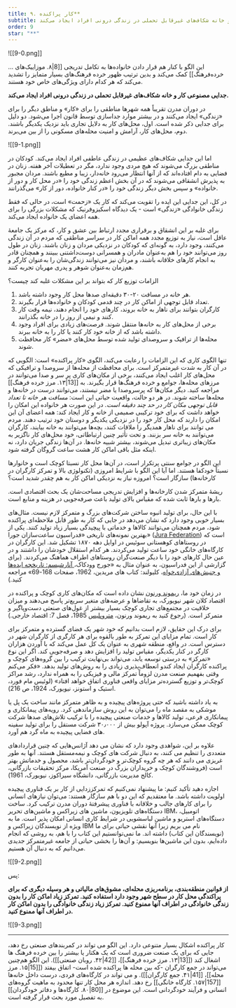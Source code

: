 ```yaml
---
title: ۹. کار پراکنده**
subtitle: جدایی مصنوعی کار و خانه شکاف‌های غیرقابل تحملی در زندگی درونی افراد ایجاد می‌کند.
order: 9
star: "**"
---
```

![[9-0.png]]

… این الگو با کنار هم قرار دادن خانواده‌ها به تکامل تدریجی [[8|۸. موزاییک‌های خرده‌فرهنگ]] کمک می‌کند و بدین ترتیب ظهور خرده فرهنگ‌های بسیار متمایز را تشدید می‌کند که هر کدام دارای ویژگی‌های خاص خود هستند.


**جدایی مصنوعی کار و خانه شکاف‌های غیرقابل تحملی در زندگی درونی افراد ایجاد می‌کند.**

در دوران مدرن تقریباً همه شهرها مناطقی را برای «کار» و مناطق دیگر را برای «زندگی» ایجاد می‌کنند و در بیشتر موارد جداسازی توسط قانون اجرا می‌شود. دو دلیل برای جدایی ذکر شده است. اول، محل‌های کار به دلایل تجاری باید نزدیک یکدیگر باشند. دوم، محل‌های کار، آرامش و امنیت محله‌های مسکونی را از بین می‌برند.

![[9-1.png]]

اما این جدایی شکاف‌های عظیمی در زندگی عاطفی افراد ایجاد می‌کند. کودکان در مناطقی بزرگ می‌شوند که هیچ مردی وجود ندارد، مگر در تعطیلات آخر هفته. زنان در فضایی به دام افتاده‌اند که از آنها انتظار می‌رود خانه‌دار، زیبا و مطیع باشند. مردان مجبور به پذیرش انشقاقی می‌شوند که در آن بخش اعظم زندگی خود را «در محل کار و دور از خانواده» و سپس بخش دیگر زندگی خود را «در کنار خانواده، دور از کار» می‌گذرانند.

در کل، این جدایی این ایده را تقویت می‌کند که کار یک «زحمت» است، در حالی که فقط زندگی خانوادگی «زندگی» است - یک دیدگاه اسکیزوفرنیک که مشکلات بزرگی را برای همه اعضای یک خانواده ایجاد می‌کند.

برای غلبه بر این انشقاق و برقراری مجدد ارتباط بین عشق و کار، که مرکز یک جامعهٔ عاقل است، نیاز به توزیع مجدد همه اماکن کار در سراسر مناطقی که مردم در آن زندگی می‌کنند، وجود دارد، به گونه‌ای که کودکان در نزدیکی مردان و زنان باشند. زنان در طول روز می‌توانند خود را هم به‌عنوان مادران و همسرانی دوست‌داشتنی ببینند و همچنان قادر به انجام کارهای خلاقانه باشند، و مردان نیز می‌توانند زندگی‌شان را به‌عنوان کارگر و هم‌زمان به‌عنوان شوهر و پدری مهربان تجربه کنند.

الزامات توزیع کار که بتواند بر این مشکلات غلبه کند چیست؟
1. هر خانه در مسافت ۲۰-۳۰ دقیقه‌ای صدها محل کار وجود داشته باشد.
2. تعداد قابل توجهی از اماکن کار در چند قدمی کودکان و خانواده‌ها قرار بگیرند.
3. کارگران بتوانند برای ناهار به خانه بروند، کارهای خود را انجام دهند، نیمه وقت کار کنند و نیمی از روز را در خانه بگذرانند.
4. برخی از محل‌های کار به خانه‌ها منتقل شوند. فرصت‌های زیادی برای افراد وجود داشته باشد که از خانه خود کار کنند یا کار را به خانه ببرند.
5. محله‌ها از ترافیک و سروصدای تولید شده توسط محل‌های «مضر» کار محافظت شوند.

تنها الگوی کاری که این الزامات را رعایت می‌کند، الگوی «کار پراکنده» است: الگویی که در آن کار به شدت غیرمتمرکز است. برای محافظت از محله‌ها از سروصدا و ترافیکی که محل‌های کار اغلب ایجاد می‌کنند، برخی از مکان‌های کاری پر سر و صدا می‌توانند در مرزهای محله‌ها، جوامع و خرده فرهنگ‌ها قرار بگیرند. به [[13|۱۳. مرز خرده فرهنگ]] مراجعه کنید. دیگر مکان‌ها که پرسروصدا یا مضر نیستند، می‌توانند درست در خانه‌ها و محله‌ها ساخته شوند. در هر دو حالت، واقعیت حیاتی این است: *مسافت هر خانه تا تعداد قابل توجهی مکان کار در حد چند دقیقه است.* در این صورت هر خانواده این امکان را خواهد داشت که برای خود ترکیبی صمیمی از خانه و کار ایجاد کند: همه اعضای آن این امکان را دارند که محل کار خود را در نزدیکی یکدیگر و دوستان خود ترتیب دهند. مردم می توانند برای ناهار همدیگر را ملاقات کنند، بچه‌ها می‌توانند به خانه بیایند، کارگران می‌توانند به خانه سر بزنند. و تحت تأثیر چنین ارتباطاتی، خود محل‌های کار ناگزیر به مکان‌های زیباتری تبدیل می‌شوند، بیشتر شبیه خانه‌ها. در آن‌ها زندگی جریان دارد، نه اینکه مثل باقی اماکن کار هشت ساعت گروگان گرفته شود.

این الگو در جوامع سنتی پرتکرار است، در آن‌ها محل کار نسبتا کوچک است و خانوارها نسبتاً خودکفا هستند. اما آیا این الگو با شرایط امروزی (تکنولوژی بالا و تمرکز کارگران در کارخانه‌ها) سازگار است؟ امروزه نیاز به نزدیکی اماکن کار به هم چقدر شدید است؟

ریشهٔ متمرکز شدن کارخانه‌ها و افزایش تدریجی مساحت‌شان یک بحث اقتصادی است. بارها و بارها ثابت شده که مقیاس بالای تولید باعث صرفه‌جویی در هزینه و منابع است.

با این حال، برای تولید انبوه ساختن شرکت‌های بزرگ و متمرکز لازم نیست. مثال‌های بسیار خوبی وجود دارد که نشان می‌دهد در جایی که کار به طور قابل ملاحظه‌ای پراکنده شود، مردم همچنان می‌توانند کالاها و خدماتی با پیچیدگی بسیار زیاد تولید کنند. یکی از بهترین نمونه‌های تاریخی «فدراسیون ساعت‌سازان جورا» ([Jura Federation](https://en.wikipedia.org/wiki/Jura_Federation)) است که در روستاهای کوهستانی سوئیس در اوایل دهه ۱۸۷۰ تشکیل شد. این کارگران در کارگاه‌های خانگی خود ساعت تولید می‌کردند. هر کدام استقلال خودشان را داشتند و در عین حال کارهای خود را با دیگر صنعت‌گران روستاهای اطراف هماهنگ می‌کردند. (برای گزارشی از این فدراسیون، به عنوان مثال به «جورج وودکاک،[ آنارشیسم: تاریخچه ایده‌ها و جنبش‌های آزادی‌خواه](https://en.wikipedia.org/wiki/Anarchism_(Woodcock_book))، کلیولند: کتاب های مریدین، 1962، صفحات 168-69» مراجعه کنید.)

در زمان خود ما، [ریموند ورنون](https://en.wikipedia.org/wiki/Raymond_Vernon) نشان داده است که مکان‌های کاری کوچک و پراکنده در اقتصاد کلان شهر نیویورک، به تقاضاها و عرضه‌های متغیر سریع‌تر پاسخ می‌دهند و میزان خلاقیت در مجتمع‌های تجاری کوچک بسیار بیشتر از غول‌‌های صنعتی دست‌وپاگیر و متمرکز است. (رجوع کنید به ریموند ورنون، [متروپلیس](https://www.hup.harvard.edu/catalog.php?isbn=9780674366213) 1985، فصل 7: اقتصاد خارجی.)

برای درک این حقایق، لازم است بدانیم که خود شهر یک فضای گسترده و متمرکز برای کار است. تمام مزایای این تمرکز به طور بالقوه برای هر کارگری از کارگران شهر در دسترس است. در واقع، منطقه شهری به عنوان یک کل عمل می‌کند که با آوردن هزاران کارگر در کنار یکدیگر، مقیاس تولید را افزایش دهد و صرفه‌جویی کند. اگر این نوع «تمرکز» به درستی توسعه یابد، می‌تواند بی‌نهایت ترکیب را بین گروه‌های کوچک و پراکنده کارگران ایجاد کندو  انعطاف‌پذیری زیادی را به روش‌های تولید بدهد. «فکر می‌کنم وقتی بفهمیم صنعت مدرن لزوماً تمرکز مالی و فیزیکی را به همراه ندارد، رشد مراکز کوچک‌تر و توزیع گسترده‌تر مزایای واقعی فناوری اتفاق خواهد افتاد» (لوئیس مام فورد، استیک و استونز، نیویورک، 1924، ص 216).


به یاد داشته باشید که حتی پروژه‌های پیچیده و به ظاهر متمرکز مانند ساخت یک پل یا موشکی به مقصد ماه را می‌توان به این روش سازماندهی کرد. رویه‌های پیمانکاری و پیمانکاری فرعی، تولید کالاها و خدمات صنعتی پیچیده را با ترکیب تلاش‌های صدها شرکت کوچک ممکن می‌سازد. پروژه آپولو بیش از ۳۰٫۰۰۰ شرکت مستقل را برای تولید سفینه های فضایی پیچیده به ماه گرد هم آورد.

علاوه بر این، شواهدی وجود دارد که نشان می دهد آژانس‌هایی که چنین قراردادهای متعددی را تنظیم می کنند، به دنبال شرکت های کوچک و نیمه‌مستقل هستند. آنها به طور غریزی می دانند که هر چه گروه کوچک‌تر و خودگردان‌تر باشد، محصول و خدماتش بهتر است (فروشندگان کوچک و خریداران بزرگ در صنعت آمریکا، مرکز تحقیقات بازرگانی، کالج مدیریت بازرگانی، دانشگاه سیراکوز، نیویورک، 1961).

اجازه دهید تأکید کنیم: ما پیشنهاد نمی‌کنیم که تمرکززدایی از کار بر یک فناوری پیچیده اولویت داشته باشد. ما معتقدیم که این دو با هم سازگار هستند: می‌توان نیازهای انسانی را برای کارهای جالب و خلاقانه با فناوری پیشرفتهٔ دوران مدرن ترکیب کرد. ساخت دستگاه‌های تلویزیون، ماشین های زیراکس و ماشین‌های تحریر IBM، اتومبیل، دستگاه‌های استریو و ماشین لباسشویی در شرایط کاری انسانی امکان پذیر است. ما به ویژه از نویسندگان زیراکس و IBM نام می بریم زیرا آنها نقشی حیاتی برای ما (نویسندگان این کتاب) داشته اند. ما نمی‌توانستیم این کتاب را با هم، به روشی که انجام داده‌ایم، بدون این ماشین‌ها بنویسیم: و آن‌ها را بخشی حیاتی از جامعه غیرمتمرکز جدیدی می‌دانیم که به دنبال آن هستیم.

![[9-2.png]]

پس:

**از قوانین منطقه‌بندی، برنامه‌ریزی محله‌ای، مشوق‌های مالیاتی و هر وسیله دیگری که برای پراکندگی محل کار در سطح شهر وجود دارد استفاده کنید. تمرکز زیاد اماکن کار را بدون زندگی خانوادگی در اطراف آنها ممنوع کنید. تمرکز زیاد زندگی خانوادگی را بدون اماکن کار در اطراف آنها ممنوع کنید.**

![[9-3.png]]

---

کار پراکنده اشکال بسیار متنوعی دارد. این الگو می تواند در کمربندهای صنعتی رخ دهد، جایی که برای یک صنعت ضروری است که یک هکتار یا بیشتر را بین خرده فرهنگ ها اشغال کند ([[13|۱۳. مرز خرده فرهنگ]]، [[42|۴۲. روبان صنعتی]]). این الگو هم‌چنین می‌تواند در جمع کارگران -که بین محله ها پراکنده شده است- اتفاق بیفتد ([[15|۱۵. مرز محله]]، [[41|۴۱. جمع کارگران]]). و می تواند در کارگاه‌های فردی، درست داخل خانه‌ها [[157|۱۵۷. کارگاه خانگی]] رخ دهد. اندازه هر محل کار تنها محدود به ماهیت گروه‌های انسانی و فرآیند خودگردانی است. این موضوع در [[80|۸۰. کارگاه‌ها و دفاتر خودگردان]] به تفصیل مورد بحث قرار گرفته است.